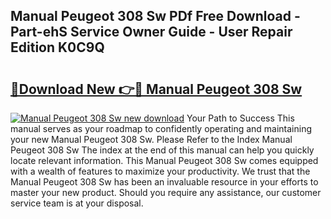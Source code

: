 ## Manual Peugeot 308 Sw PDf Free Download - Part-ehS Service Owner Guide - User Repair Edition K0C9Q

# <h2><a href="http://cf12426.oget.top/?id=Manual+Peugeot+308+Sw">🔗Download New 👉🔴 Manual Peugeot 308 Sw</a></h2>

[![Manual Peugeot 308 Sw new download](https://i.imgur.com/5g1atiW.png)](http://cf12426.oget.top/?id=Manual+Peugeot+308+Sw)
Your Path to Success This manual serves as your roadmap to confidently operating and maintaining your new Manual Peugeot 308 Sw. Please Refer to the Index Manual Peugeot 308 Sw The index at the end of this manual can help you quickly locate relevant information. This Manual Peugeot 308 Sw comes equipped with a wealth of features to maximize your productivity. We trust that the Manual Peugeot 308 Sw has been an invaluable resource in your efforts to master your new product. Should you require any assistance, our customer service team is at your disposal.
